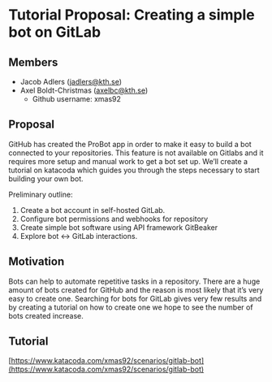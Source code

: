 # Tutorial Proposal: Creating a simple bot on GitLab

## Members

- Jacob Adlers (jadlers@kth.se)
- Axel Boldt-Christmas (axelbc@kth.se) 
	- Github username: xmas92

## Proposal

GitHub has created the ProBot app in order to make it easy to build a bot connected to your repositories. This feature is not available on Gitlabs and it requires more setup and manual work to get a bot set up. We’ll create a tutorial on katacoda which guides you through the steps necessary to start building your own bot.

Preliminary outline:

1. Create a bot account in self-hosted GitLab.
2. Configure bot permissions and webhooks for repository
3. Create simple bot software using API framework GitBeaker
4. Explore bot <-> GitLab interactions.

## Motivation

Bots can help to automate repetitive tasks in a repository. There are a huge amount of bots created for GitHub and the reason is most likely that it’s very easy to create one. Searching for bots for GitLab gives very few results and by creating a tutorial on how to create one we hope to see the number of bots created increase.

## Tutorial

[https://www.katacoda.com/xmas92/scenarios/gitlab-bot](https://www.katacoda.com/xmas92/scenarios/gitlab-bot)